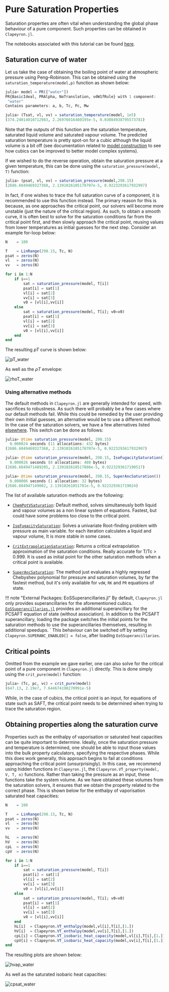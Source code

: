 # Pure Saturation Properties

Saturation properties are often vital when understanding the global phase behaviour of a pure component.
Such properties can be obtained in `Clapeyron.jl`.

The notebooks associated with this tutorial can be found [here](../../../examples/pure_saturation_properties.ipynb).

## Saturation curve of water

Let us take the case of obtaining the boiling point of water at atmospheric pressure using Peng–Robinson.
This can be obtained using the `saturation_temperature(model,p)` function as shown below:

```julia
julia> model = PR(["water"])
PR{BasicIdeal, PRAlpha, NoTranslation, vdW1fRule} with 1 component:
 "water"
Contains parameters: a, b, Tc, Pc, Mw

julia> (Tsat, vl, vv) = saturation_temperature(model, 1e5)
(374.24014010712983, 2.26976016480195e-5, 0.03084938795573781)
```

Note that the outputs of this function are the saturation temperature, saturated liquid volume and saturated vapour volume.
The predicted saturation temperature is pretty spot-on for a cubic although the liquid volume is a bit off (see documentation related to [model construction](./basics_model_construction.md) to see how cubics can be improved to better model complex systems).

If we wished to do the reverse operation, obtain the saturation pressure at a given temperature, this can be done using the `saturation_pressure(model, T)` function:

```julia
julia> (psat, vl, vv) = saturation_pressure(model,298.15)
(2686.6049469327368, 2.1391026105178707e-5, 0.9223293617932997)
```

In fact, if one wishes to trace the full saturation curve of a component, it is recommended to use this function instead.
The primary reason for this is because, as one approaches the critical point, our solvers will become more unstable (just the nature of the critical region).
As such, to obtain a smooth curve, it is often best to solve for the saturation conditions far from the critical point first, and then slowly approach the critical point, reusing values from lower temperatures as initial guesses for the next step.
Consider an example for-loop below:

```julia
N    = 100

T    = LinRange(298.15, Tc, N)
psat = zeros(N)
vl   = zeros(N)
vv   = zeros(N)

for i in 1:N
    if i==1
        sat = saturation_pressure(model, T[i])
        psat[i] = sat[1]
        vl[i] = sat[2]
        vv[i] = sat[3]
        v0 = [vl[i],vv[i]]
    else
        sat = saturation_pressure(model, T[i]; v0=v0)
        psat[i] = sat[1]
        vl[i] = sat[2]
        vv[i] = sat[3]
        v0 = [vl[i],vv[i]]
    end
end
```

The resulting $pT$ curve is shown below:

![pT_water](../assets/pT_water.svg)

As well as the $\rho T$ envelope:

![rhoT_water](../assets/rhoT_water.svg)

### Using alternative methods

The default methods in `Clapeyron.jl` are generally intended for speed, with sacrifices to robustness.
As such there will probably be a few cases where our default methods fail.
While this could be remedied by the user providing their own initial guesses, an alternative would be to use a different method.
In the case of the saturation solvers, we have a few alternatives listed [elsewhere](../properties/pure.md).
This switch can be done as follows:

```julia
julia> @time saturation_pressure(model, 298.15)
  0.000024 seconds (11 allocations: 432 bytes)
(2686.6049469327368, 2.1391026105178707e-5, 0.9223293617932997)

julia> @time saturation_pressure(model, 298.15, IsoFugacitySaturation())
  0.000026 seconds (8 allocations: 480 bytes)
(2686.6049471489205, 2.139102610517806e-5, 0.9223293617190517)

julia> @time saturation_pressure(model, 298.15, SuperAncSaturation())
  0.000006 seconds (1 allocation: 32 bytes)
(2686.604947149002, 2.13910261051781e-5, 0.922329361719024)
```

The list of available saturation methods are the following:
 - [`ChemPotVSaturation`](@ref): Default method, solves simultaneusly both liquid and vapour volumes as a non linear system of equations. Fastest, but could have some problems too close to the critical point.

 - [`IsoFugacitySaturation`](@ref): Solves a univariate Root-finding problem with pressure as main variable. for each iteration calculates a liquid and vapour volume, It is more stable in some cases.

 - [`CritExtrapolationSaturation`](@ref): Returns a critical extrapolation approximation of the saturation conditions. Really accurate for T/Tc > 0.999. It is used as initial point for the other saturation methods when a critical point is available.

 - [`SuperAncSaturation`](@ref): The method just evaluates a highly regressed Chebyshev polynomial for pressure and saturation volumes, by far the fastest method, but it's only available for `vdW`, `RK` and `PR` equations of state.

!!! note "External Packages: EoSSuperancillaries.jl"
    By default, `Clapeyron.jl` only provides superancillaries for the aforementioned cubics. [`EoSSuperancillaries.jl`](https://github.com/ClapeyronThermo/EoSSuperancillaries.jl) provides an additional superancillary for the PCSAFT equation of state (without association).
    In addition to the PCSAFT superancillary, loading the package switches the initial points for the saturation methods to use the superancillaries themselves, resulting in additional speedups. ´
    This behaviour can be switched off by setting `Clapeyron.SUPERANC_ENABLED[] = false`, after loading `EoSSuperancillaries`.


## Critical points

Omitted from the example we gave earlier, one can also solve for the critical point of a pure component in `Clapeyron.jl` directly.
This is done simply using the `crit_pure(model)` function:

```julia
julia> (Tc, pc, vc) = crit_pure(model)
(647.13, 2.19e7, 7.644674198270991e-5)
```

While, in the case of cubics, the critical point is an input, for equations of state such as SAFT, the critical point needs to be determined when trying to trace the saturation region.

## Obtaining properties along the saturation curve

Properties such as the enthalpy of vaporisation or saturated heat capacities can be quite important to determine.
Ideally, once the saturation pressure and temperature is determined, one should be able to input those values into the bulk property calculators, specifying the respective phases.
While this does work generally, this approach begins to fail at conditions approaching the critical point (unsurprisingly).
In this case, we recommend using hidden functions in `Clapeyron.jl`, the `Clapeyron.VT_property(model, V, T, n)` functions.
Rather than taking the pressure as an input, these functions take the system volume.
As we have obtained these volumes from the saturation solvers, it ensures that we obtain the property related to the correct phase.
This is shown below for the enthalpy of vaporisation saturated heat capacities:

```julia
N    = 100

T    = LinRange(298.15, Tc, N)
psat = zeros(N)
vl   = zeros(N)
vv   = zeros(N)

hL   = zeros(N)
hV   = zeros(N)
cpL  = zeros(N)
cpV  = zeros(N)

for i in 1:N
    if i==1
        sat = saturation_pressure(model, T[i])
        psat[i] = sat[1]
        vl[i] = sat[2]
        vv[i] = sat[3]
        v0 = [vl[i],vv[i]]
    else
        sat = saturation_pressure(model, T[i]; v0=v0)
        psat[i] = sat[1]
        vl[i] = sat[2]
        vv[i] = sat[3]
        v0 = [vl[i],vv[i]]
    end
    hL[i]  = Clapeyron.VT_enthalpy(model,vl[i],T[i],[1.])
    hV[i]  = Clapeyron.VT_enthalpy(model,vv[i],T[i],[1.])
    cpL[i] = Clapeyron.VT_isobaric_heat_capacity(model,vl[i],T[i],[1.])
    cpV[i] = Clapeyron.VT_isobaric_heat_capacity(model,vv[i],T[i],[1.])
end
```

The resulting plots are shown below:

![hvap_water](../assets/hvap_water.svg)

As well as the saturated isobaric heat capacities:

![cpsat_water](../assets/cpsat_water.svg)
